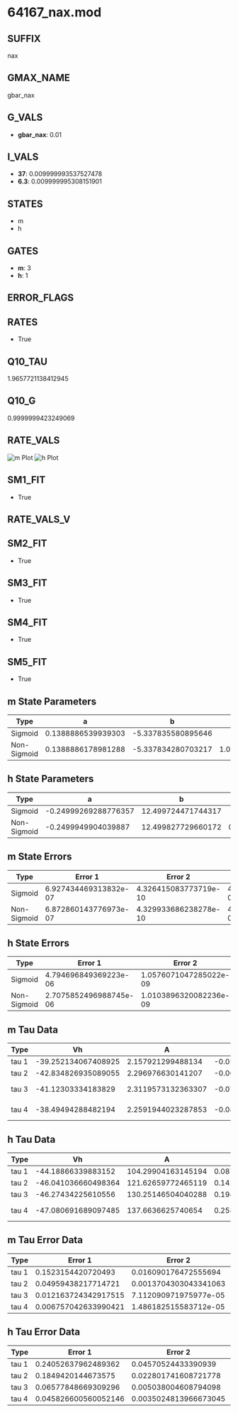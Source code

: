 # 64167_nax.mod

## SUFFIX

nax

## GMAX_NAME

gbar_nax

## G_VALS

- **gbar_nax**: 0.01

## I_VALS

- **37**: 0.009999993537527478
- **6.3**: 0.009999995308151901

## STATES

- m
- h

## GATES

- **m**: 3
- **h**: 1

## ERROR_FLAGS


## RATES

- True

## Q10_TAU

1.9657721138412945

## Q10_G

0.9999999423249069

## RATE_VALS

![m Plot](/Users/pbozelos/Dropbox/icg-Chai-Panos/supermodels/output_markdown_files/Na/64167_nax.mod/images/m.png)
![h Plot](/Users/pbozelos/Dropbox/icg-Chai-Panos/supermodels/output_markdown_files/Na/64167_nax.mod/images/h.png)

## SM1_FIT

- True

## RATE_VALS_V

## SM2_FIT

- True

## SM3_FIT

- True

## SM4_FIT

- True

## SM5_FIT

- True

## m State Parameters

| Type | a | b | c | d |
| --- | --- | --- | --- | --- |
| Sigmoid | 0.1388886539939303 | -5.337835580895646 |
| Non-Sigmoid | 0.1388886178981288 | -5.337834280703217 | 1.0000001146353026 | -7.197020085227075e-08 |

## h State Parameters

| Type | a | b | c | d |
| --- | --- | --- | --- | --- |
| Sigmoid | -0.24999269288776357 | 12.499724471744317 |
| Non-Sigmoid | -0.2499949904039887 | 12.499827729660172 | 0.9999960216182686 | 5.126550170644395e-08 |

## m State Errors

| Type | Error 1 | Error 2 | Error 3 |
| --- | --- | --- | --- |
| Sigmoid | 6.927434469313832e-07 | 4.326415083773719e-10 | 4.062535378633869e-07 |
| Non-Sigmoid | 6.872860143776973e-07 | 4.329933686238278e-10 | 4.0305307268048734e-07 |

## h State Errors

| Type | Error 1 | Error 2 | Error 3 |
| --- | --- | --- | --- |
| Sigmoid | 4.794696849369223e-06 | 1.0576071047285022e-09 | 3.8572237031057735e-06 |
| Non-Sigmoid | 2.7075852496988745e-06 | 1.0103896320082236e-09 | 2.178190265499687e-06 |

## m Tau Data

| Type | Vh | A | b1 | b2 | c1 | c2 | d1 | d2 | e1 | e2 |
| --- | --- | --- | --- | --- | --- | --- | --- | --- | --- | --- |
| tau 1 | -39.252134067408925 | 2.157921299488134 | -0.053270698637831515 | -0.03432284991271543 |
| tau 2 | -42.834826935089055 | 2.296976630141207 | -0.06133379531835612 | 0.00028064669948402795 | -0.05698525208326665 | -0.000487038846941568 |
| tau 3 | -41.12303334183829 | 2.3119573132363307 | -0.07494086921782973 | 0.0006716375908051049 | -2.297225808299845e-06 | -0.06436949193248206 | -0.0009665060170179844 | -6.512419187858621e-06 |
| tau 4 | -38.49494288482194 | 2.2591944023287853 | -0.08762149892876721 | 0.00115572739056253 | -8.144436507103458e-06 | 2.2108746771455898e-08 | -0.061156629548838506 | -0.0010943539839797574 | -1.3847870981751569e-05 | -7.77388764774149e-08 |

## h Tau Data

| Type | Vh | A | b1 | b2 | c1 | c2 | d1 | d2 | e1 | e2 |
| --- | --- | --- | --- | --- | --- | --- | --- | --- | --- | --- |
| tau 1 | -44.18866339883152 | 104.29904163145194 | 0.087838852516678 | 0.30418205697993844 |
| tau 2 | -46.041036660498364 | 121.62659772465119 | 0.14267939965941093 | 0.0017861647988662967 | 0.25735253211117504 | -0.0015552698208645547 |
| tau 3 | -46.27434225610556 | 130.25146504040288 | 0.19463969049686478 | 0.005454823917938565 | 5.551610539925708e-05 | 0.3410422133801497 | -0.011586085059797087 | 0.00013225494737781367 |
| tau 4 | -47.080691689097485 | 137.6636625740654 | 0.2581650239746912 | 0.012419742342772393 | 0.0002977750929844281 | 2.5471565811526746e-06 | 0.3265553742376925 | -0.011266369339775213 | 0.00016112841187459632 | -6.664021977820797e-07 |

## m Tau Error Data

| Type | Error 1 | Error 2 | Error 3 |
| --- | --- | --- | --- |
| tau 1 | 0.1523154420720493 | 0.016090176472555694 | 0.07510712985724237 |
| tau 2 | 0.04959438217714721 | 0.0013704303043341063 | 0.024455115329716403 |
| tau 3 | 0.012163724342917515 | 7.112090971975977e-05 | 0.00599796324878903 |
| tau 4 | 0.006757042633990421 | 1.486182515583712e-05 | 0.0033319148187350538 |

## h Tau Error Data

| Type | Error 1 | Error 2 | Error 3 |
| --- | --- | --- | --- |
| tau 1 | 0.24052637962489362 | 0.04570524433390939 | 0.18697599504846463 |
| tau 2 | 0.1849420144673575 | 0.022801741608721778 | 0.14376683852818792 |
| tau 3 | 0.06577848669309296 | 0.005038004608794098 | 0.05113367615395789 |
| tau 4 | 0.045826600560052146 | 0.0035024813966673045 | 0.03562384405721738 |

